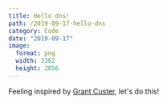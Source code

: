 ```yaml
---
title: Hello dns!
path: /2019-09-17-hello-dns
category: Code
date: "2019-09-17"
image:
  format: png
  width: 3362
  height: 2056
---
```


Feeling inspired by [Grant Custer](http://feed.grantcuster.com), let's do this!
